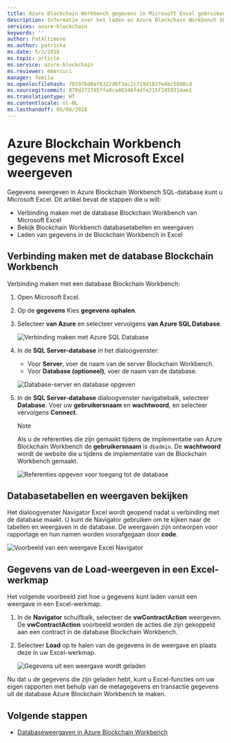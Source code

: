 ```yaml
---
title: Azure Blockchain Workbench gegevens in Microsoft Excel gebruiken
description: Informatie over het laden en Azure Blockchain Workbench SQL DB-gegevens weergeven in Microsoft Excel.
services: azure-blockchain
keywords: ''
author: PatAltimore
ms.author: patricka
ms.date: 5/3/2018
ms.topic: article
ms.service: azure-blockchain
ms.reviewer: mmercuri
manager: femila
ms.openlocfilehash: 70297bd0af6322d0f3ac2c719d1827e4bc5898cd
ms.sourcegitcommit: 870d372785ffa8ca46346f4dfe215f245931dae1
ms.translationtype: HT
ms.contentlocale: nl-NL
ms.lasthandoff: 05/08/2018
---
```

# <a name="view-azure-blockchain-workbench-data-with-microsoft-excel"></a>Azure Blockchain Workbench gegevens met Microsoft Excel weergeven

Gegevens weergeven in Azure Blockchain Workbench SQL-database kunt u Microsoft Excel. Dit artikel bevat de stappen die u wilt:

* Verbinding maken met de database Blockchain Workbench van Microsoft Excel
* Bekijk Blockchain Workbench databasetabellen en weergaven
* Laden van gegevens in de Blockchain Workbench in Excel

## <a name="connect-to-the-blockchain-workbench-database"></a>Verbinding maken met de database Blockchain Workbench

Verbinding maken met een database Blockchain Workbench:

1. Open Microsoft Excel.
2. Op de **gegevens** Kies **gegevens ophalen**.
3. Selecteer **van Azure** en selecteer vervolgens **van Azure SQL Database**.

   ![Verbinding maken met Azure SQL Database](media/blockchain-workbench-data-excel/connect-sql-db.png)

4. In de **SQL Server-database** in het dialoogvenster:

    * Voor **Server**, voer de naam van de server Blockchain Workbench.
    * Voor **Database (optioneel)**, voer de naam van de database.

   ![Database-server en database opgeven](media/blockchain-workbench-data-excel/provide-server-db.png)

5. In de **SQL Server-database** dialoogvenster navigatiebalk, selecteer **Database**. Voer uw **gebruikersnaam** en **wachtwoord**, en selecteer vervolgens **Connect**.

    > [!NOTE]
    > Als u de referenties die zijn gemaakt tijdens de implementatie van Azure Blockchain Workbench de **gebruikersnaam** is `dbadmin`. De **wachtwoord** wordt de website die u tijdens de implementatie van de Blockchain Workbench gemaakt.
    
   ![Referenties opgeven voor toegang tot de database](media/blockchain-workbench-data-excel/provide-credentials.png)

## <a name="look-at-database-tables-and-views"></a>Databasetabellen en weergaven bekijken

Het dialoogvenster Navigator Excel wordt geopend nadat u verbinding met de database maakt. U kunt de Navigator gebruiken om te kijken naar de tabellen en weergaven in de database. De weergaven zijn ontworpen voor rapportage en hun namen worden voorafgegaan door **code**.

   ![Voorbeeld van een weergave Excel Navigator](media/blockchain-workbench-data-excel/excel-navigator.png)

## <a name="load-view-data-into-an-excel-workbook"></a>Gegevens van de Load-weergeven in een Excel-werkmap

Het volgende voorbeeld ziet hoe u gegevens kunt laden vanuit een weergave in een Excel-werkmap.

1. In de **Navigator** schuifbalk, selecteer de **vwContractAction** weergeven. De **vwContractAction** voorbeeld worden de acties die zijn gekoppeld aan een contract in de database Blockchain Workbench.
2. Selecteer **Load** op te halen van de gegevens in de weergave en plaats deze in uw Excel-werkmap.

   ![Gegevens uit een weergave wordt geladen](media/blockchain-workbench-data-excel/view-data.png)

Nu dat u de gegevens die zijn geladen hebt, kunt u Excel-functies om uw eigen rapporten met behulp van de metagegevens en transactie gegevens uit de database Azure Blockchain Workbench te maken.

## <a name="next-steps"></a>Volgende stappen

* [Databaseweergaven in Azure Blockchain Workbench](blockchain-workbench-database-views.md)